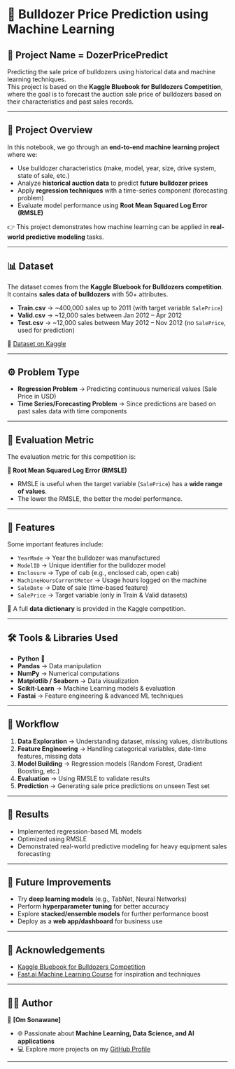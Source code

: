 # 🚜 Bulldozer Price Prediction using Machine Learning  
## 🚜 Project Name = DozerPricePredict

Predicting the sale price of bulldozers using historical data and machine learning techniques.  
This project is based on the **Kaggle Bluebook for Bulldozers Competition**, where the goal is to forecast the auction sale price of bulldozers based on their characteristics and past sales records.  

--- 

## 📖 Project Overview  

In this notebook, we go through an **end-to-end machine learning project** where we:    
- Use bulldozer characteristics (make, model, year, size, drive system, state of sale, etc.)  
- Analyze **historical auction data** to predict **future bulldozer prices**  
- Apply **regression techniques** with a time-series component (forecasting problem)  
- Evaluate model performance using **Root Mean Squared Log Error (RMSLE)**  

👉 This project demonstrates how machine learning can be applied in **real-world predictive modeling** tasks.  

---

## 📊 Dataset  

The dataset comes from the **Kaggle Bluebook for Bulldozers competition**. It contains **sales data of bulldozers** with 50+ attributes.  

- **Train.csv** → ~400,000 sales up to 2011 (with target variable `SalePrice`)  
- **Valid.csv** → ~12,000 sales between Jan 2012 – Apr 2012  
- **Test.csv** → ~12,000 sales between May 2012 – Nov 2012 (no `SalePrice`, used for prediction)  

🔗 [Dataset on Kaggle](https://www.kaggle.com/c/bluebook-for-bulldozers/data)  

---

## ⚙️ Problem Type  

- **Regression Problem** → Predicting continuous numerical values (Sale Price in USD)  
- **Time Series/Forecasting Problem** → Since predictions are based on past sales data with time components  

---

## 🧮 Evaluation Metric  

The evaluation metric for this competition is:  

**📌 Root Mean Squared Log Error (RMSLE)**  

- RMSLE is useful when the target variable (`SalePrice`) has a **wide range of values**.  
- The lower the RMSLE, the better the model performance.  

---

## 🔑 Features  

Some important features include:  

- `YearMade` → Year the bulldozer was manufactured  
- `ModelID` → Unique identifier for the bulldozer model  
- `Enclosure` → Type of cab (e.g., enclosed cab, open cab)  
- `MachineHoursCurrentMeter` → Usage hours logged on the machine  
- `SaleDate` → Date of sale (time-based feature)  
- `SalePrice` → Target variable (only in Train & Valid datasets)  

📌 A full **data dictionary** is provided in the Kaggle competition.  

---

## 🛠️ Tools & Libraries Used  

- **Python** 🐍  
- **Pandas** → Data manipulation  
- **NumPy** → Numerical computations  
- **Matplotlib / Seaborn** → Data visualization  
- **Scikit-Learn** → Machine Learning models & evaluation  
- **Fastai** → Feature engineering & advanced ML techniques  

---

## 🚀 Workflow  

1. **Data Exploration** → Understanding dataset, missing values, distributions  
2. **Feature Engineering** → Handling categorical variables, date-time features, missing data  
3. **Model Building** → Regression models (Random Forest, Gradient Boosting, etc.)  
4. **Evaluation** → Using RMSLE to validate results  
5. **Prediction** → Generating sale price predictions on unseen Test set  

---

## 📌 Results  

- Implemented regression-based ML models  
- Optimized using RMSLE  
- Demonstrated real-world predictive modeling for heavy equipment sales forecasting  

---

## 🔮 Future Improvements  

- Try **deep learning models** (e.g., TabNet, Neural Networks)  
- Perform **hyperparameter tuning** for better accuracy  
- Explore **stacked/ensemble models** for further performance boost  
- Deploy as a **web app/dashboard** for business use  

---

## 🙌 Acknowledgements  

- [Kaggle Bluebook for Bulldozers Competition](https://www.kaggle.com/c/bluebook-for-bulldozers)  
- [Fast.ai Machine Learning Course](https://course.fast.ai/ml) for inspiration and techniques  

---

## 🧑‍💻 Author  

👤 **[Om Sonawane]**  
- 🌐 Passionate about **Machine Learning, Data Science, and AI applications**  
- 💻 Explore more projects on my [GitHub Profile](https://github.com/OmSonawane-360)  

---

